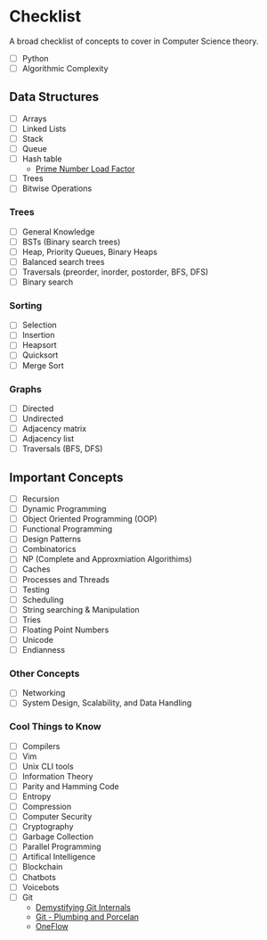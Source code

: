# Checklist
A broad checklist of concepts to cover in Computer Science theory.

- [ ] Python
- [ ] Algorithmic Complexity

## Data Structures
- [ ] Arrays
- [ ] Linked Lists
- [ ] Stack
- [ ] Queue
- [ ] Hash table
    + [Prime Number Load Factor](https://cs.stackexchange.com/questions/11029/why-is-it-best-to-use-a-prime-number-as-a-mod-in-a-hashing-function)
- [ ] Trees
- [ ] Bitwise Operations

### Trees
- [ ] General Knowledge
- [ ] BSTs (Binary search trees)
- [ ] Heap, Priority Queues, Binary Heaps
- [ ] Balanced search trees
- [ ] Traversals (preorder, inorder, postorder, BFS, DFS)
- [ ] Binary search

### Sorting
- [ ] Selection
- [ ] Insertion
- [ ] Heapsort
- [ ] Quicksort
- [ ] Merge Sort

### Graphs
- [ ] Directed
- [ ] Undirected
- [ ] Adjacency matrix
- [ ] Adjacency list
- [ ] Traversals (BFS, DFS)

## Important Concepts
- [ ] Recursion
- [ ] Dynamic Programming
- [ ] Object Oriented Programming (OOP)
- [ ] Functional Programming
- [ ] Design Patterns
- [ ] Combinatorics
- [ ] NP (Complete and Approxmiation Algorithims)
- [ ] Caches
- [ ] Processes and Threads
- [ ] Testing
- [ ] Scheduling
- [ ] String searching & Manipulation
- [ ] Tries
- [ ] Floating Point Numbers
- [ ] Unicode
- [ ] Endianness

### Other Concepts
- [ ] Networking
- [ ] System Design, Scalability, and Data Handling

### Cool Things to Know
- [ ] Compilers
- [ ] Vim
- [ ] Unix CLI tools
- [ ] Information Theory
- [ ] Parity and Hamming Code
- [ ] Entropy
- [ ] Compression
- [ ] Computer Security
- [ ] Cryptography
- [ ] Garbage Collection
- [ ] Parallel Programming
- [ ] Artifical Intelligence
- [ ] Blockchain
- [ ] Chatbots
- [ ] Voicebots
- [ ] Git
    + [Demystifying Git Internals](https://medium.com/@pawan_rawal/demystifying-git-internals-a004f0425a70)
    + [Git - Plumbing and Porcelan](https://git-scm.com/book/en/v2/Git-Internals-Plumbing-and-Porcelain)
    + [OneFlow](http://endoflineblog.com/oneflow-a-git-branching-model-and-workflow)

